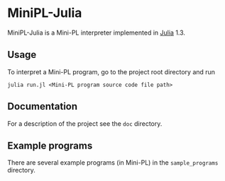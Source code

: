 # MiniPL-Julia
MiniPL-Julia is a Mini-PL interpreter implemented in [Julia](https://julialang.org/) 1.3.

## Usage
To interpret a Mini-PL program, go to the project root directory and run

`julia run.jl <Mini-PL program source code file path>`

## Documentation
For a description of the project see the `doc` directory.

## Example programs
There are several example programs (in Mini-PL) in the `sample_programs` directory.
